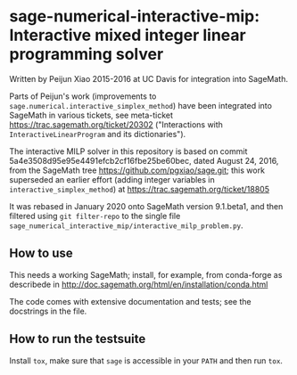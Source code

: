 # sage-numerical-interactive-mip: Interactive mixed integer linear programming solver

Written by Peijun Xiao 2015-2016 at UC Davis for integration into SageMath.

Parts of Peijun's work (improvements to `sage.numerical.interactive_simplex_method`) have been integrated into SageMath in various tickets, see meta-ticket https://trac.sagemath.org/ticket/20302 ("Interactions with `InteractiveLinearProgram` and its dictionaries").

The interactive MILP solver in this repository is based on commit 5a4e3508d95e95e4491efcb2cf16fbe25be60bec, dated August 24, 2016, from the SageMath tree https://github.com/pgxiao/sage.git; this work superseded an earlier effort (adding integer variables in `interactive_simplex_method`) at https://trac.sagemath.org/ticket/18805

It was rebased in January 2020 onto SageMath version 9.1.beta1, and then filtered using `git filter-repo` to the single file `sage_numerical_interactive_mip/interactive_milp_problem.py`.

## How to use

This needs a working SageMath; install, for example, from conda-forge as describede in http://doc.sagemath.org/html/en/installation/conda.html

The code comes with extensive documentation and tests; see the docstrings in the file.

## How to run the testsuite

Install `tox`, make sure that `sage` is accessible in your `PATH` and then run `tox`.
